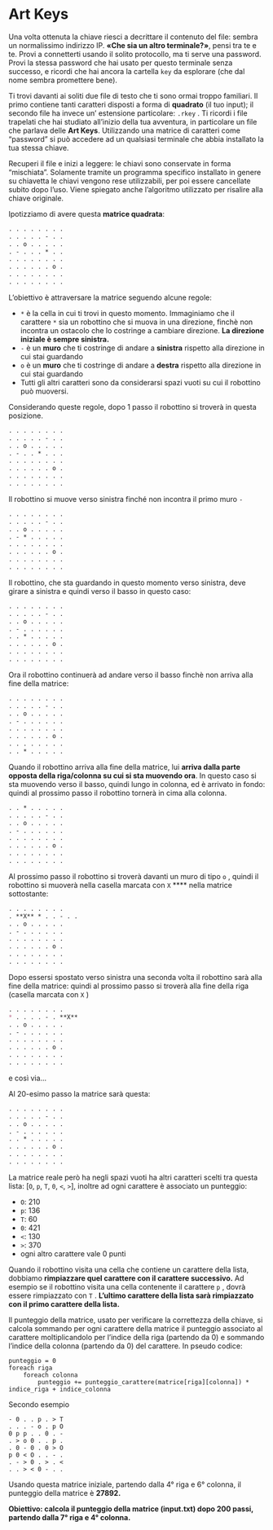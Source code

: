 # **Art Keys**

Una volta ottenuta la chiave riesci a decrittare il contenuto del file: sembra un normalissimo indirizzo IP. **«**Che sia un altro terminale?**»**, pensi tra te e te. Provi a connetterti usando il solito protocollo, ma ti serve una password. Provi la stessa password che hai usato per questo terminale senza successo, e ricordi che hai ancora la cartella `key`  da esplorare (che dal nome sembra promettere bene).

Ti trovi davanti ai soliti due file di testo che ti sono ormai troppo familiari. Il primo contiene tanti caratteri disposti a forma di **quadrato** (il tuo input); il secondo file ha invece un’ estensione particolare: `.rkey` . Ti ricordi i file trapelati che hai studiato all’inizio della tua avventura, in particolare un file che parlava delle **Art Keys**. Utilizzando una matrice di caratteri come “password” si può accedere ad un qualsiasi terminale che abbia installato la tua stessa chiave.

Recuperi il file e inizi a leggere: le chiavi sono conservate in forma “mischiata”. Solamente tramite un programma specifico installato in genere su chiavetta le chiavi vengono rese utilizzabili, per poi essere cancellate subito dopo l’uso. Viene spiegato anche l’algoritmo utilizzato per risalire alla chiave originale.

Ipotizziamo di avere questa **matrice quadrata**:

```markdown
. . . . . . . .
. . . . . - . .
. . o . . . . .
. - . . . * . .
. . . . . . . .
. . . . . . o .
. . . . . . . .
. . . . . . . .
```

L’obiettivo è attraversare la matrice seguendo alcune regole:

- `*`  è la cella in cui ti trovi in questo momento. Immaginiamo che il carattere `*` sia un robottino che si muova in una direzione, finchè non incontra un ostacolo che lo costringe a cambiare direzione. **La direzione iniziale è sempre sinistra.**
- `-`  è un **muro** che ti costringe di andare a **sinistra** rispetto alla direzione in cui stai guardando
- `o`  è un **muro** che ti costringe di andare a **destra** rispetto alla direzione in cui stai guardando
- Tutti gli altri caratteri sono da considerarsi spazi vuoti su cui il robottino può muoversi.

Considerando queste regole, dopo 1 passo il robottino si troverà in questa posizione.

```markdown
. . . . . . . .
. . . . . - . .
. . o . . . . .
. - . . * . . .
. . . . . . . .
. . . . . . o .
. . . . . . . .
. . . . . . . .
```

Il robottino si muove verso sinistra finché non incontra il primo muro `-`

```markdown
. . . . . . . .
. . . . . - . .
. . o . . . . .
. - * . . . . .
. . . . . . . .
. . . . . . o .
. . . . . . . .
. . . . . . . .
```

Il robottino, che sta guardando in questo momento verso sinistra, deve girare a sinistra e quindi verso il basso in questo caso:

```markdown
. . . . . . . .
. . . . . - . .
. . o . . . . .
. - . . . . . .
. . * . . . . .
. . . . . . o .
. . . . . . . .
. . . . . . . .
```

Ora il robottino continuerà ad andare verso il basso finchè non arriva alla fine della matrice:

```markdown
. . . . . . . .
. . . . . - . .
. . o . . . . .
. - . . . . . .
. . . . . . . .
. . . . . . o .
. . . . . . . .
. . * . . . . .
```

Quando il robottino arriva alla fine della matrice, lui **arriva dalla parte opposta della riga/colonna su cui si sta muovendo ora**. In questo caso si sta muovendo verso il basso, quindi lungo in colonna, ed è arrivato in fondo: quindi al prossimo passo il robottino tornerà in cima alla colonna.

```markdown
. . * . . . . .
. . . . . - . .
. . o . . . . .
. - . . . . . .
. . . . . . . .
. . . . . . o .
. . . . . . . .
. . . . . . . .
```

Al prossimo passo il robottino si troverà davanti un muro di tipo `o` , quindi il robottino si muoverà nella casella marcata con `X` **** nella matrice sottostante:

```markdown
. . . . . . . .
. **X** * . . - . .
. . o . . . . .
. - . . . . . .
. . . . . . . .
. . . . . . o .
. . . . . . . .
. . . . . . . .
```

Dopo essersi spostato verso sinistra una seconda volta il robottino sarà alla fine della matrice: quindi al prossimo passo si troverà alla fine della riga (casella marcata con `X` )

```markdown
. . . . . . . .
* . . . . - . **X**
. . o . . . . .
. - . . . . . .
. . . . . . . .
. . . . . . o .
. . . . . . . .
. . . . . . . .
```

e così via…

Al 20-esimo passo la matrice sarà questa:

```markdown
. . . . . . . .
. . . . . - . .
. . o . . . . .
. - . . . . . .
. . * . . . . .
. . . . . . o .
. . . . . . . .
. . . . . . . .
```

La matrice reale però ha negli spazi vuoti ha altri caratteri scelti tra questa lista: [`O`, `p`, `T`, `0`, `<`, `>`], inoltre ad ogni carattere è associato un punteggio:

- `O`: 210
- `p`: 136
- `T`: 60
- `0`: 421
- `<`: 130
- `>`: 370
- ogni altro carattere vale 0 punti

Quando il robottino visita una cella che contiene un carattere della lista, dobbiamo **rimpiazzare quel carattere con il carattere successivo.** Ad esempio se il robottino visita una cella contenente il carattere `p` , dovrà essere rimpiazzato con `T` . **L’ultimo carattere della lista sarà rimpiazzato con il primo carattere della lista.** 

Il punteggio della matrice, usato per verificare la correttezza della chiave, si calcola sommando per ogni carattere della matrice il punteggio associato al carattere moltiplicandolo per l’indice della riga (partendo da 0) e sommando l’indice della colonna (partendo da 0) del carattere. In pseudo codice:

```
punteggio = 0
foreach riga
	foreach colonna
		punteggio += punteggio_carattere(matrice[riga][colonna]) * indice_riga + indice_colonna
```

Secondo esempio

```
- 0 . . p . > T
. . . - o . p O
0 p p . . 0 . -
. > o 0 . . p .
. 0 - 0 . 0 > O
p 0 < O . . - .
. - > 0 . > . <
. . > < 0 - . .
```

Usando questa matrice iniziale, partendo dalla 4° riga e 6° colonna, il punteggio della matrice è **27892.**

**Obiettivo: calcola il punteggio della matrice (input.txt) dopo 200 passi, partendo dalla 7° riga e 4° colonna.**